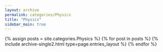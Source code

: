```yaml
---
layout: archive
permalink: categories/Physics
title: "Physics"
sidebar_main: true
---
```


{% assign posts = site.categories.Physics %}
{% for post in posts %} {% include archive-single2.html type=page.entries_layout %} {% endfor %}
